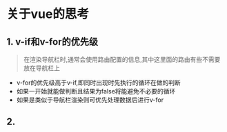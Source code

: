 # 关于vue的思考

## 1. v-if和v-for的优先级

> 在渲染导航栏时,通常会使用路由配置的信息,其中这里面的路由有些不需要放在导航栏上

- v-for的优先级高于v-if,即同时出现时先执行的循环在做的判断
- 如果一开始就能做判断且结果为false将能避免不必要的循环
- 如果是类似于导航栏渲染则可优先处理数据后进行v-for

## 2. 